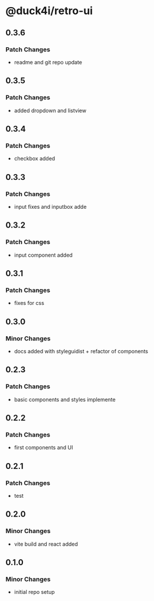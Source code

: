 # @duck4i/retro-ui

## 0.3.6

### Patch Changes

- readme and git repo update

## 0.3.5

### Patch Changes

- added dropdown and listview

## 0.3.4

### Patch Changes

- checkbox added

## 0.3.3

### Patch Changes

- input fixes and inputbox adde

## 0.3.2

### Patch Changes

- input component added

## 0.3.1

### Patch Changes

- fixes for css

## 0.3.0

### Minor Changes

- docs added with styleguidist + refactor of components

## 0.2.3

### Patch Changes

- basic components and styles implemente

## 0.2.2

### Patch Changes

- first components and UI

## 0.2.1

### Patch Changes

- test

## 0.2.0

### Minor Changes

- vite build and react added

## 0.1.0

### Minor Changes

- initial repo setup
